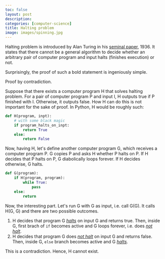 ```yaml
---
toc: false
layout: post
description: 
categories: [computer-science]
title: Halting problem
image: images/spinning.jpg
---
```


Halting problem is introduced by Alan Turing in his [seminal paper](https://academic.oup.com/plms/article-abstract/s2-42/1/230/1491926?redirectedFrom=fulltext), 1936. It states that there cannot be a general algorithm to decide whether an arbitrary pair of computer program and input halts (finishes execution) or not.

Surprisingly, the proof of such a bold statement is ingeniously simple.

Proof by contradiction. 

Suppose that there exists a computer program H that solves halting problem. For a pair of computer program P and input I, H outputs true if P finished with I. Otherwise, it outputs false. How H can do this is not important for the sake of proof. In Python, H would be roughly such:

```python
def H(program, inpt):
    # with some black magic
    if program_halts_on_inpt:
        return True
    else:
        return False
```

Now, having H, let's define another computer program G, which receives a computer program P. G copies P and asks H whether P halts on P. If H decides that P halts on P, G diabolically loops forever. If H decides otherwise, G halts. 

```python
def G(program):
    if H(program, program):
        while True:
            pass
    else:
        return
```

Now, the interesting part. Let's run G with G as input, i.e. call G(G). It calls H(G, G) and there are two possible outcomes.
1. H decides that program G <u>*halts*</u> on input G and returns true. Then, inside G, first brach of `if` becomes active and G loops forever, i.e. does <u>*not halt*</u>.
1. H decides that program G does <u>*not halt*</u> on input G and returns false. Then, inside G, `else` branch becomes active and G <u>*halts*</u>.

This is a contradiction. Hence, H cannot exist. 
